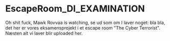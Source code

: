 # EscapeRoom_DI_EXAMINATION
 Oh shit fuck, Mawk Rovvaa is watching, se ud som om I laver noget: bla bla, det her er vores eksamensprojekt i et escape room "The Cyber Terrorist". Næsten alt vi laver blir uploaded her.
